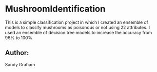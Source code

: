 # MushroomIdentification

This is a simple classification project in which I created an ensemble of models to classify mushrooms as poisonous or not using 22 attributes. I used an ensemble of decision tree models to increase the accuracy from 96% to 100%. 

## Author:
Sandy Graham